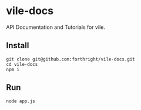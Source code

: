 # vile-docs

API Documentation and Tutorials for vile.

## Install

    git clone git@github.com:forthright/vile-docs.git
    cd vile-docs
    npm i

## Run

    node app.js
